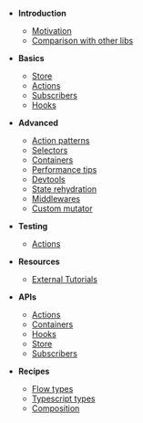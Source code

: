 - **Introduction**

  - [Motivation](/introduction/motivation.md)
  - [Comparison with other libs](/introduction/comparison.md)

- **Basics**

  - [Store](/basics/store.md)
  - [Actions](/basics/actions.md)
  - [Subscribers](/basics/subscriber.md)
  - [Hooks](/basics/hook.md)

- **Advanced**

  - [Action patterns](/advanced/actions.md)
  - [Selectors](/advanced/selector.md)
  - [Containers](/advanced/container.md)
  - [Performance tips](/advanced/performance.md)
  - [Devtools](/advanced/devtools.md)
  - [State rehydration](/advanced/rehydration.md)
  - [Middlewares](/advanced/middlewares.md)
  - [Custom mutator](/advanced/mutator.md)

- **Testing**

  - [Actions](/testing/actions.md)

- **Resources**

  - [External Tutorials](/resources/tutorials.md)

- **APIs**

  - [Actions](/api/actions.md)
  - [Containers](/api/container.md)
  - [Hooks](/api/hook.md)
  - [Store](/api/store.md)
  - [Subscribers](/api/subscriber.md)

* **Recipes**

  - [Flow types](/recipes/flow.md)
  - [Typescript types](/recipes/typescript.md)
  - [Composition](/recipes/composition.md)
